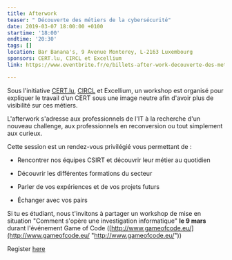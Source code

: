 ```yaml
---
title: Afterwork
teaser: " Découverte des métiers de la cybersécurité"
date: 2019-03-07 18:00:00 +0100
startime: '18:00'
endtime: '20:30'
tags: []
location: Bar Banana's, 9 Avenue Monterey, L-2163 Luxembourg
sponsors: CERT.lu, CIRCL et Excellium
link: https://www.eventbrite.fr/e/billets-after-work-decouverte-des-metiers-de-la-cybersecurite-55221694575

---
```

Sous l'initiative [CERT.lu](http://CERT.lu), [CIRCL](https://www.circl.lu/ "CIRCL") et Excellium, un workshop est organisé pour expliquer le travail d’un CERT sous une image neutre afin d'avoir plus de visibilité sur ces métiers.

L'afterwork s'adresse aux professionnels de l'IT à la recherche d'un nouveau challenge, aux professionnels en reconversion ou tout simplement aux curieux.

Cette session est un rendez-vous privilégié vous permettant de :

* Rencontrer nos équipes CSIRT et découvrir leur métier au quotidien


* Découvrir les différentes formations du secteur


* Parler de vos expériences et de vos projets futurs


* Échanger avec vos pairs

Si tu es étudiant, nous t'invitons à partager un workshop de mise en situation "Comment s'opère une investigation informatique" **le 9 mars** durant l'événement Game of Code ([http://www.gameofcode.eu/](http://www.gameofcode.eu/ "http://www.gameofcode.eu/"))

Register [here](https://www.eventbrite.fr/e/billets-after-work-decouverte-des-metiers-de-la-cybersecurite-55221694575 "Afterwork")